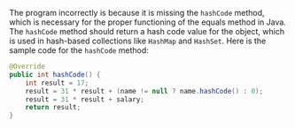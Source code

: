 The program incorrectly is because it is missing the `hashCode` method, which is necessary for the proper functioning of the equals method in Java. The `hashCode` method should return a hash code value for the object, which is used in hash-based collections like `HashMap` and `HashSet`.
Here is the sample code for the `hashCode` method:
```java
@Override
public int hashCode() {
    int result = 17;
    result = 31 * result + (name != null ? name.hashCode() : 0);
    result = 31 * result + salary;
    return result;
}